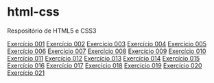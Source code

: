 # html-css
 Respositório de HTML5 e CSS3

<a href="https://murilosumera.github.io/html-css/exercicios/Ex001">Exercício 001</a>
<a href="https://murilosumera.github.io/html-css/exercicios/Ex002">Exercício 002</a>
<a href="https://murilosumera.github.io/html-css/exercicios/Ex003">Exercício 003</a>
<a href="https://murilosumera.github.io/html-css/exercicios/Ex004">Exercício 004</a>
<a href="https://murilosumera.github.io/html-css/exercicios/Ex005">Exercício 005</a>
<a href="https://murilosumera.github.io/html-css/exercicios/Ex006">Exercício 006</a>
<a href="https://murilosumera.github.io/html-css/exercicios/Ex007">Exercício 007</a>
<a href="https://murilosumera.github.io/html-css/exercicios/Ex008">Exercício 008</a>
<a href="https://murilosumera.github.io/html-css/exercicios/Ex009">Exercício 009</a>
<a href="https://murilosumera.github.io/html-css/exercicios/Ex010">Exercício 010</a>
<a href="https://murilosumera.github.io/html-css/exercicios/Ex011">Exercício 011</a>
<a href="https://murilosumera.github.io/html-css/exercicios/ex012">Exercício 012</a>
<a href="https://murilosumera.github.io/html-css/exercicios/ex013">Exercício 013</a>
<a href="https://murilosumera.github.io/html-css/exercicios/ex014">Exercício 014</a>
<a href="https://murilosumera.github.io/html-css/exercicios/ex015">Exercício 015</a>
<a href="https://murilosumera.github.io/html-css/exercicios/ex016">Exercício 016</a>
<a href="https://murilosumera.github.io/html-css/exercicios/ex017">Exercício 017</a>
<a href="https://murilosumera.github.io/html-css/exercicios/ex018">Exercício 018</a>
<a href="https://murilosumera.github.io/html-css/exercicios/ex019">Exercício 019</a>
<a href="https://murilosumera.github.io/html-css/exercicios/ex020">Exercício 020</a>
<a href="https://murilosumera.github.io/html-css/exercicios/ex021">Exercício 021</a>